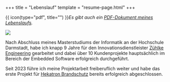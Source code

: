+++
title = "Lebenslauf"
template = "resume-page.html"
+++

{{ icon(type="pdf", title="") }}*Es gibt auch ein <a href="/documents/cv-adrian-winterstein-de.pdf" target="_blank">PDF-Dokument meines Lebenslaufs</a>.*

<img class="rounded-full h-40 w-40 md:float-right md:ml-8 md:mr-8" src="/adrian.png" />

Nach Abschluss meines Masterstudiums der Informatik an der Hochschule Darmstadt, habe ich knapp 9 Jahre für den Innovationsdienstleister [Zühlke Engineering](https://www.zuehlke.com) gearbeitet und dabei über 10 Kundenprojekte hauptsächlich im Bereich der Embedded Software erfolgreich durchgeführt.

Seit 2023 führe ich meine Projektarbeit freiberuflich weiter und habe das erste Projekt für [Hekatron Brandschutz](https://www.hekatron-brandschutz.de) bereits erfolgreich abgeschlossen.
